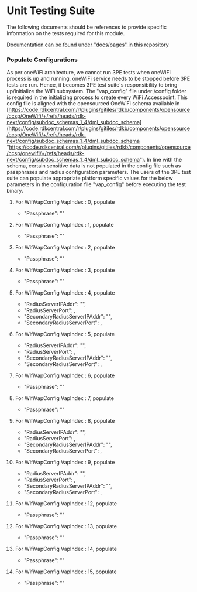 # Unit Testing Suite

The following documents should be references to provide specific information on the tests required for this module.

[Documentation can be found under "docs/pages" in this repository](docs/pages)

### Populate Configurations

As per oneWiFi architecture, we cannot run 3PE tests when oneWiFi process is up and running. oneWiFi service needs to be stopped before 3PE tests are run. Hence, it becomes 3PE test suite's responsibility to bring-up/initialize the WiFi subsystem. The "vap_config" file under /config folder is required in the initializing process to create every WiFi Accesspoint. This config file is aligned with the opensourced OneWiFi schema available in [https://code.rdkcentral.com/r/plugins/gitiles/rdkb/components/opensource/ccsp/OneWifi/+/refs/heads/rdk-next/config/subdoc_schemas_1_4/dml_subdoc_schema](https://code.rdkcentral.com/r/plugins/gitiles/rdkb/components/opensource/ccsp/OneWifi/+/refs/heads/rdk-next/config/subdoc_schemas_1_4/dml_subdoc_schema "https://code.rdkcentral.com/r/plugins/gitiles/rdkb/components/opensource/ccsp/onewifi/+/refs/heads/rdk-next/config/subdoc_schemas_1_4/dml_subdoc_schema"). In line with the schema, certain sensitive data is not populated in the config file such as passphrases and radius configuration parameters. The users of the 3PE test suite can populate appropriate platform specific values for the below parameters in the configuration file "vap_config" before executing the test binary.

1. For WifiVapConfig VapIndex : 0, populate
    * "Passphrase": ""

2. For WifiVapConfig VapIndex : 1, populate
    * "Passphrase": ""

3. For WifiVapConfig VapIndex : 2, populate
    * "Passphrase": ""

4. For WifiVapConfig VapIndex : 3, populate
    * "Passphrase": ""

5. For WifiVapConfig VapIndex : 4, populate
    * "RadiusServerIPAddr": "",
    * "RadiusServerPort": ,
    * "SecondaryRadiusServerIPAddr": "",
    * "SecondaryRadiusServerPort": ,

6. For WifiVapConfig VapIndex : 5, populate
    * "RadiusServerIPAddr": "",
    * "RadiusServerPort": ,
    * "SecondaryRadiusServerIPAddr": "",
    * "SecondaryRadiusServerPort": ,

7. For WifiVapConfig VapIndex : 6, populate
    * "Passphrase": ""

8. For WifiVapConfig VapIndex : 7, populate
    * "Passphrase": ""

9. For WifiVapConfig VapIndex : 8, populate
    * "RadiusServerIPAddr": "",
    * "RadiusServerPort": ,
    * "SecondaryRadiusServerIPAddr": "",
    * "SecondaryRadiusServerPort": ,

10. For WifiVapConfig VapIndex : 9, populate
    * "RadiusServerIPAddr": "",
    * "RadiusServerPort": ,
    * "SecondaryRadiusServerIPAddr": "",
    * "SecondaryRadiusServerPort": ,

11. For WifiVapConfig VapIndex : 12, populate
    * "Passphrase": ""

12. For WifiVapConfig VapIndex : 13, populate
    * "Passphrase": ""

13. For WifiVapConfig VapIndex : 14, populate
    * "Passphrase": ""

14. For WifiVapConfig VapIndex : 15, populate
    * "Passphrase": ""

